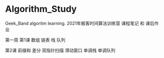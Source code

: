 # Algorithm_Study
Geek_Band algoritm learning.
2021年极客时间算法训练营 
课程笔记 和 课后作业

第一周
第1课
数组  链表  栈  队列

第2课
前缀和 差分 双指针扫描  滑动窗口  单调栈  单调队列
